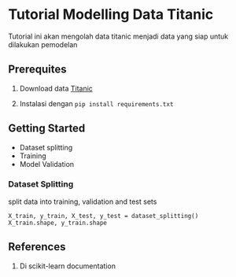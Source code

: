 # Tutorial Modelling Data Titanic

Tutorial ini akan mengolah data titanic menjadi data yang siap untuk dilakukan pemodelan

## Prerequites

1. Download data [Titanic](https://www.kaggle.com/c/titanic/data)

2. Instalasi dengan `pip install requirements.txt` 

## Getting Started

- Dataset splitting
- Training
- Model Validation

### Dataset Splitting

split data into training, validation and test sets

```code
X_train, y_train, X_test, y_test = dataset_splitting()
X_train.shape, y_train.shape
```

## References

1. Di scikit-learn documentation
